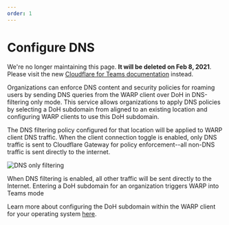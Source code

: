 ```yaml
---
order: 1
---
```


# Configure DNS

<Aside type='warning' header='⚠️ THIS PAGE IS OUTDATED'>

We're no longer maintaining this page. **It will be deleted on Feb 8, 2021**. Please visit the new [Cloudflare for Teams documentation](https://secret.wiki/cloudflare-one/teams-docs-changes) instead.

</Aside>

Organizations can enforce DNS content and security policies for roaming users by sending DNS queries from the WARP client over DoH in DNS-filtering only mode. This service allows organizations to apply DNS policies by selecting a DoH subdomain from aligned to an existing location and configuring WARP clients to use this DoH subdomain.

The DNS filtering policy configured for that location will be applied to WARP client DNS traffic. When the client connection toggle is enabled, only DNS traffic is sent to Cloudflare Gateway for policy enforcement--all non-DNS traffic is sent directly to the internet.

![DNS only filtering](../../../static/client-dns-filtering-only.png)

When DNS filtering is enabled, all other traffic will be sent directly to the Internet. Entering a DoH subdomain for an organization triggers WARP into Teams mode

Learn more about configuring the DoH subdomain within the WARP client for your operating system [here](https://secret.wiki/warp-client/teams).